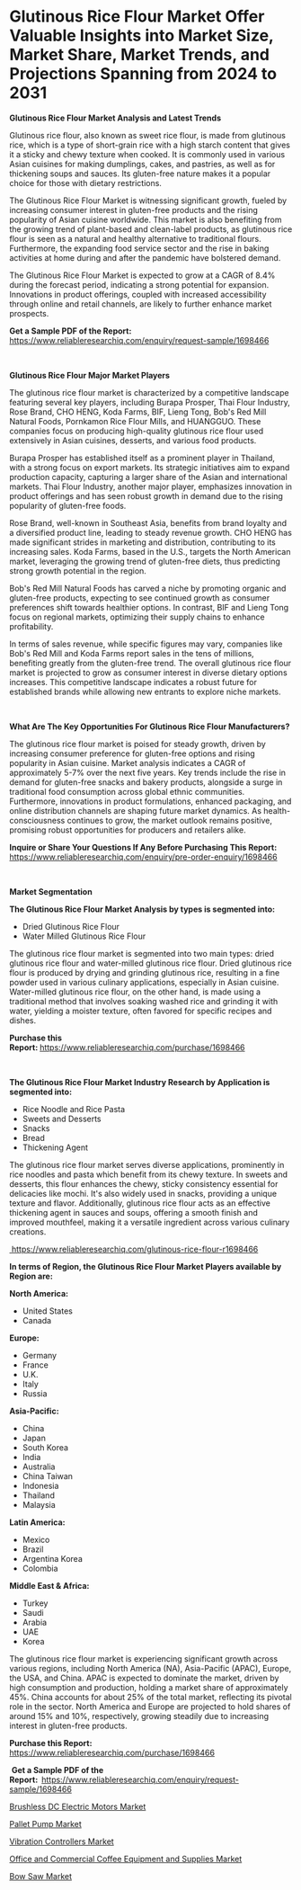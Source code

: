 <p><h1>Glutinous Rice Flour Market Offer Valuable Insights into Market Size, Market Share, Market Trends, and Projections Spanning from 2024 to 2031</h1></p><p><strong>Glutinous Rice Flour Market Analysis and Latest Trends</strong></p>
<p><p>Glutinous rice flour, also known as sweet rice flour, is made from glutinous rice, which is a type of short-grain rice with a high starch content that gives it a sticky and chewy texture when cooked. It is commonly used in various Asian cuisines for making dumplings, cakes, and pastries, as well as for thickening soups and sauces. Its gluten-free nature makes it a popular choice for those with dietary restrictions.</p><p>The Glutinous Rice Flour Market is witnessing significant growth, fueled by increasing consumer interest in gluten-free products and the rising popularity of Asian cuisine worldwide. This market is also benefiting from the growing trend of plant-based and clean-label products, as glutinous rice flour is seen as a natural and healthy alternative to traditional flours. Furthermore, the expanding food service sector and the rise in baking activities at home during and after the pandemic have bolstered demand.</p><p>The Glutinous Rice Flour Market is expected to grow at a CAGR of 8.4% during the forecast period, indicating a strong potential for expansion. Innovations in product offerings, coupled with increased accessibility through online and retail channels, are likely to further enhance market prospects.</p></p>
<p><strong>Get a Sample PDF of the Report:&nbsp;</strong> <a href="https://www.reliableresearchiq.com/enquiry/request-sample/1698466?utm_campaign=1094&utm_medium=2&utm_source=Github&utm_content=ia&utm_term=20102024&utm_id=glutinous-rice-flour">https://www.reliableresearchiq.com/enquiry/request-sample/1698466</a></p>
<p>&nbsp;</p>
<p><strong>Glutinous Rice Flour Major Market Players</strong></p>
<p><p>The glutinous rice flour market is characterized by a competitive landscape featuring several key players, including Burapa Prosper, Thai Flour Industry, Rose Brand, CHO HENG, Koda Farms, BIF, Lieng Tong, Bob's Red Mill Natural Foods, Pornkamon Rice Flour Mills, and HUANGGUO. These companies focus on producing high-quality glutinous rice flour used extensively in Asian cuisines, desserts, and various food products.</p><p>Burapa Prosper has established itself as a prominent player in Thailand, with a strong focus on export markets. Its strategic initiatives aim to expand production capacity, capturing a larger share of the Asian and international markets. Thai Flour Industry, another major player, emphasizes innovation in product offerings and has seen robust growth in demand due to the rising popularity of gluten-free foods.</p><p>Rose Brand, well-known in Southeast Asia, benefits from brand loyalty and a diversified product line, leading to steady revenue growth. CHO HENG has made significant strides in marketing and distribution, contributing to its increasing sales. Koda Farms, based in the U.S., targets the North American market, leveraging the growing trend of gluten-free diets, thus predicting strong growth potential in the region.</p><p>Bob's Red Mill Natural Foods has carved a niche by promoting organic and gluten-free products, expecting to see continued growth as consumer preferences shift towards healthier options. In contrast, BIF and Lieng Tong focus on regional markets, optimizing their supply chains to enhance profitability.</p><p>In terms of sales revenue, while specific figures may vary, companies like Bob's Red Mill and Koda Farms report sales in the tens of millions, benefiting greatly from the gluten-free trend. The overall glutinous rice flour market is projected to grow as consumer interest in diverse dietary options increases. This competitive landscape indicates a robust future for established brands while allowing new entrants to explore niche markets.</p></p>
<p>&nbsp;</p>
<p><strong>What Are The Key Opportunities For Glutinous Rice Flour Manufacturers?</strong></p>
<p><p>The glutinous rice flour market is poised for steady growth, driven by increasing consumer preference for gluten-free options and rising popularity in Asian cuisine. Market analysis indicates a CAGR of approximately 5-7% over the next five years. Key trends include the rise in demand for gluten-free snacks and bakery products, alongside a surge in traditional food consumption across global ethnic communities. Furthermore, innovations in product formulations, enhanced packaging, and online distribution channels are shaping future market dynamics. As health-consciousness continues to grow, the market outlook remains positive, promising robust opportunities for producers and retailers alike.</p></p>
<p><strong>Inquire or Share Your Questions If Any Before Purchasing This Report:</strong> <a href="https://www.reliableresearchiq.com/enquiry/pre-order-enquiry/1698466?utm_campaign=1094&utm_medium=2&utm_source=Github&utm_content=ia&utm_term=20102024&utm_id=glutinous-rice-flour">https://www.reliableresearchiq.com/enquiry/pre-order-enquiry/1698466</a></p>
<p>&nbsp;</p>
<p><strong>Market Segmentation</strong></p>
<p><strong>The Glutinous Rice Flour Market Analysis by types is segmented into:</strong></p>
<p><ul><li>Dried Glutinous Rice Flour</li><li>Water Milled Glutinous Rice Flour</li></ul></p>
<p><p>The glutinous rice flour market is segmented into two main types: dried glutinous rice flour and water-milled glutinous rice flour. Dried glutinous rice flour is produced by drying and grinding glutinous rice, resulting in a fine powder used in various culinary applications, especially in Asian cuisine. Water-milled glutinous rice flour, on the other hand, is made using a traditional method that involves soaking washed rice and grinding it with water, yielding a moister texture, often favored for specific recipes and dishes.</p></p>
<p><strong>Purchase this Report:&nbsp;</strong><a href="https://www.reliableresearchiq.com/purchase/1698466?utm_campaign=1094&utm_medium=2&utm_source=Github&utm_content=ia&utm_term=20102024&utm_id=glutinous-rice-flour">https://www.reliableresearchiq.com/purchase/1698466</a></p>
<p>&nbsp;</p>
<p><strong>The Glutinous Rice Flour Market Industry Research by Application is segmented into:</strong></p>
<p><ul><li>Rice Noodle and Rice Pasta</li><li>Sweets and Desserts</li><li>Snacks</li><li>Bread</li><li>Thickening Agent</li></ul></p>
<p><p>The glutinous rice flour market serves diverse applications, prominently in rice noodles and pasta which benefit from its chewy texture. In sweets and desserts, this flour enhances the chewy, sticky consistency essential for delicacies like mochi. It's also widely used in snacks, providing a unique texture and flavor. Additionally, glutinous rice flour acts as an effective thickening agent in sauces and soups, offering a smooth finish and improved mouthfeel, making it a versatile ingredient across various culinary creations.</p></p>
<p><a href="https://www.reliableresearchiq.com/glutinous-rice-flour-r1698466?utm_campaign=1094&utm_medium=2&utm_source=Github&utm_content=ia&utm_term=20102024&utm_id=glutinous-rice-flour">&nbsp;https://www.reliableresearchiq.com/glutinous-rice-flour-r1698466</a></p>
<p><strong>In terms of Region, the Glutinous Rice Flour Market Players available by Region are:</strong></p>
<p>
    <p> <strong> North America: </strong>
        <ul>
            <li>United States</li>
            <li>Canada</li>
        </ul>
        </p> 
    <p> <strong> Europe: </strong>
        <ul>
            <li>Germany</li>
            <li>France</li>
            <li>U.K.</li>
            <li>Italy</li>
            <li>Russia</li>
        </ul>
        </p> 
    <p> <strong> Asia-Pacific: </strong>
        <ul>
            <li>China</li>
            <li>Japan</li>
            <li>South Korea</li>
            <li>India</li>
            <li>Australia</li>
            <li>China Taiwan</li>
            <li>Indonesia</li>
            <li>Thailand</li>
            <li>Malaysia</li>
        </ul>
        </p> 
    <p> <strong> Latin America: </strong>
        <ul>
            <li>Mexico</li>
            <li>Brazil</li>
            <li>Argentina Korea</li>
            <li>Colombia</li>
        </ul>
        </p> 
    <p> <strong> Middle East & Africa: </strong>
        <ul>
            <li>Turkey</li>
            <li>Saudi</li>
            <li>Arabia</li>
            <li>UAE</li>
            <li>Korea</li>
        </ul>
    </p>
    </p>
<p><p>The glutinous rice flour market is experiencing significant growth across various regions, including North America (NA), Asia-Pacific (APAC), Europe, the USA, and China. APAC is expected to dominate the market, driven by high consumption and production, holding a market share of approximately 45%. China accounts for about 25% of the total market, reflecting its pivotal role in the sector. North America and Europe are projected to hold shares of around 15% and 10%, respectively, growing steadily due to increasing interest in gluten-free products.</p></p>
<p><strong>Purchase this Report: </strong><a href="https://www.reliableresearchiq.com/purchase/1698466?utm_campaign=1094&utm_medium=2&utm_source=Github&utm_content=ia&utm_term=20102024&utm_id=glutinous-rice-flour">https://www.reliableresearchiq.com/purchase/1698466</a></p>
<p>&nbsp;<strong>Get a Sample PDF of the Report:&nbsp;&nbsp;</strong><a href="https://www.reliableresearchiq.com/enquiry/request-sample/1698466?utm_campaign=1094&utm_medium=2&utm_source=Github&utm_content=ia&utm_term=20102024&utm_id=glutinous-rice-flour">https://www.reliableresearchiq.com/enquiry/request-sample/1698466</a></p>
<p><strong></strong></p>
<p><p><a href="https://issuu.com/reportprime-2/docs/brushless-dc-electric-motors-market_6e4859c9799366?utm_campaign=1094&utm_medium=2&utm_source=Github&utm_content=ia&utm_term=20102024&utm_id=glutinous-rice-flour">Brushless DC Electric Motors Market</a></p><p><a href="https://www.linkedin.com/pulse/pallet-pump-market-essentials-key-players-demand-drivers-wpl2f?utm_campaign=1094&utm_medium=2&utm_source=Github&utm_content=ia&utm_term=20102024&utm_id=glutinous-rice-flour">Pallet Pump Market</a></p><p><a href="https://issuu.com/reportprime-2/docs/vibration-controllers-market-size-2_9c9c7baff7ddb9?utm_campaign=1094&utm_medium=2&utm_source=Github&utm_content=ia&utm_term=20102024&utm_id=glutinous-rice-flour">Vibration Controllers Market</a></p><p><a href="https://github.com/kiara3n0pau/Market-Research-Report-List-1/blob/main/office-and-commercial-coffee-equipment-and-supplies-market.md?utm_campaign=1094&utm_medium=2&utm_source=Github&utm_content=ia&utm_term=20102024&utm_id=glutinous-rice-flour">Office and Commercial Coffee Equipment and Supplies Market</a></p><p><a href="https://github.com/rieuydbalon3b/Market-Research-Report-List-1/blob/main/bow-saw-market.md?utm_campaign=1094&utm_medium=2&utm_source=Github&utm_content=ia&utm_term=20102024&utm_id=glutinous-rice-flour">Bow Saw Market</a></p></p>